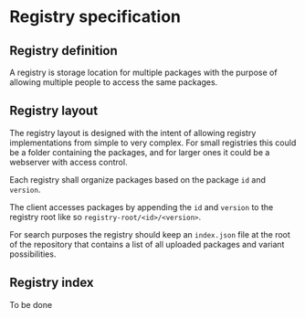 # Registry specification

## Registry definition

A registry is storage location for multiple packages with the purpose of
allowing multiple people to access the same packages.

## Registry layout

The registry layout is designed with the intent of allowing registry
implementations from simple to very complex. For small registries this could be
a folder containing the packages, and for larger ones it could be a webserver
with access control.

Each registry shall organize packages based on the package `id` and `version`.

The client accesses packages by appending the `id` and `version` to the registry
root like so `registry-root/<id>/<version>`.

For search purposes the registry should keep an `index.json` file at the root
of the repository that contains a list of all uploaded packages and variant
possibilities.

## Registry index

To be done
